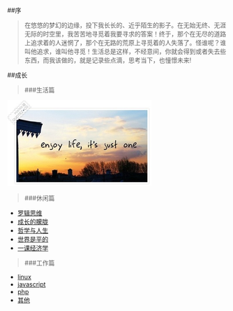 ##序
>  在悠悠的梦幻的边缘，投下我长长的、近乎陌生的影子。在无始无终、无涯无际的时空里，我苦苦地寻觅着我要寻求的答案！终于，那个在无尽的道路上追求着的人迷惘了，那个在无路的荒原上寻觅着的人失落了。怪谁呢？谁叫他追求，谁叫他寻觅！生活总是这样，不经意间，你就会得到或者失去些东西，而我该做的，就是记录些点滴，思考当下，也憧憬未来!

##成长

> ###生活篇

![Enjoy_Life](./life/enjoy_life.png)

> ###休闲篇

- [罗辑思维](./reading/luojisw.md)
- [成长的朦胧](./life/%E6%88%90%E9%95%BF.md)
- [哲学与人生](./reading/%E5%93%B2%E5%AD%A6%E4%B8%8E%E4%BA%BA%E7%94%9F.md)
- [世界是平的](./reading/%E4%B8%96%E7%95%8C%E6%98%AF%E5%B9%B3%E7%9A%84.md)
- [一课经济学](./reading/economics-in-one-lesson.md)

> ###工作篇

- [linux](https://www.google.com/?q=linux )
- [javascript](https://www.google.com/?q=javascript)
- [php](https://www.google.com/?q=php)
- [其他](https://www.google.com/?q=computer)

